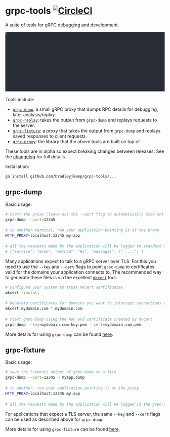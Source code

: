 # grpc-tools [![CircleCI](https://circleci.com/gh/bradleyjkemp/grpc-tools/tree/master.svg?style=svg)](https://circleci.com/gh/bradleyjkemp/grpc-tools/tree/master)

A suite of tools for gRPC debugging and development.

![demo](demo.svg "Simple grpc-dump demo")

Tools include:
* [`grpc-dump`](#grpc-dump): a small gRPC proxy that dumps RPC details for debugging, later analysis/replay.
* [`grpc-replay`](grpc-replay): takes the output from `grpc-dump` and replays requests to the server.
* [`grpc-fixture`](#grpc-fixture): a proxy that takes the output from `grpc-dump` and replays saved responses to client requests.
* [`grpc-proxy`](grpc-proxy): the library that the above tools are built on top of.

These tools are in alpha so expect breaking changes between releases. See the [changelog](CHANGELOG.md) for full details.

Installation:
```bash
go install github.com/bradleyjkemp/grpc-tools/...
```

## grpc-dump

Basic usage:
```bash
# start the proxy (leave out the --port flag to automatically pick on)
grpc-dump --port=12345

# in another terminal, run your application pointing it at the proxy
HTTP_PROXY=localhost:12345 my-app

# all the requests made by the application will be logged to standard output in the grpc-dump window e.g.
# {"service": "echo", "method": "Hi", "messages": ["....."] }
```

Many applications expect to talk to a gRPC server over TLS. For this you need to use the `--key` and `--cert` flags to point `grpc-dump` to certificates valid for the domains your application connects to. The recommended way to generate these files is via the excellent [`mkcert`](https://github.com/FiloSottile/mkcert) tool:
```bash
# Configure your system to trust mkcert certificates
mkcert -install

# Generate certificates for domains you want to intercept connections to
mkcert mydomain.com *.mydomain.com

# Start grpc-dump using the key and certificate created by mkcert
grpc-dump --key=mydomain.com-key.pem --cert=mydomain.com.pem
```

More details for using `grpc-dump` can be found [here](grpc-dump/README.md).

## grpc-fixture

Basic usage:
```bash
# save the (stdout) output of grpc-dump to a file
grpc-dump --port=12345 > myapp.dump

# in another, run your application pointing it at the proxy
HTTP_PROXY=localhost:12345 my-app

# all the requests made by the application will be logged in the grpc-dump window
```

For applications that expect a TLS server, the same `--key` and `--cert` flags can be used as described above for `grpc-dump`.

More details for using `grpc-fixture` can be found [here](grpc-fixture/README.md).
